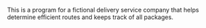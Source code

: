 This is a program for a fictional delivery service company that helps determine efficient routes and keeps track of all packages.